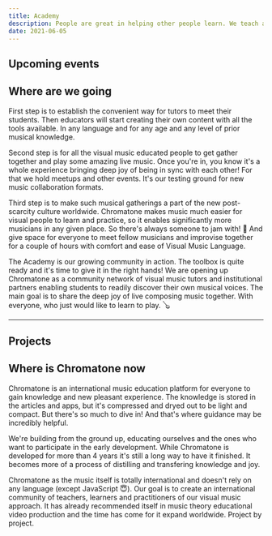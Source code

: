 ```yaml
---
title: Academy
description: People are great in helping other people learn. We teach and inspire diving deep on music.
date: 2021-06-05
---
```


## Upcoming events

<script setup>
import { computed } from 'vue'
import { useDateFormat, useNow } from '@vueuse/core'
import { data } from '../db/academy.data'

const today = useDateFormat(useNow(), 'YYYY-MM-DD')
const upcoming = computed(()=>data.events.filter(ev=>ev.date>today.value))
</script>

<div class="m-4 flex flex-col gap-8" >
<EventCard
v-for="event in upcoming" :key="event"
v-bind="event"
 ></EventCard>
</div>

## Where are we going

First step is to establish the convenient way for tutors to meet their students. Then educators will start creating their own content with all the tools available. In any language and for any age and any level of prior musical knowledge.

Second step is for all the visual music educated people to get gather together and play some amazing live music. Once you're in, you know it's a whole experience bringing deep joy of being in sync with each other! For that we hold meetups and other events. It's our testing ground for new music collaboration formats.

Third step is to make such musical gatherings a part of the new post-scarcity culture worldwide. Chromatone makes music much easier for visual people to learn and practice, so it enables significantly more musicians in any given place. So there's always someone to jam with! 🤩 And give space for everyone to meet fellow musicians and improvise together for a couple of hours with comfort and ease of Visual Music Language.

The Academy is our growing community in action. The toolbox is quite ready and it's time to give it in the right hands! We are opening up Chromatone as a community network of visual music tutors and institutional partners enabling students to readily discover their own musical voices. The main goal is to share the deep joy of live composing music together. With everyone, who just would like to learn to play. 🪕

---

## Projects

<ProjectList :projects="data?.projects"/>

## Where is Chromatone now

Chromatone is an international music education platform for everyone to gain knowledge and new pleasant experience. The knowledge is stored in the articles and apps, but it's compressed and dryed out to be light and compact. But there's so much to dive in! And that's where guidance may be incredibly helpful.

We're building from the ground up, educating ourselves and the ones who want to participate in the early development. While Chromatone is developed for more than 4 years it's still a long way to have it finished. It becomes more of a process of distilling and transfering knowledge and joy.

Chromatone as the music itself is totally international and doesn't rely on any language (except JavaScript 😇). Our goal is to create an international community of teachers, learners and practitioners of our visual music approach. It has already recommended itself in music theory educational video production and the time has come for it expand worldwide. Project by project.
